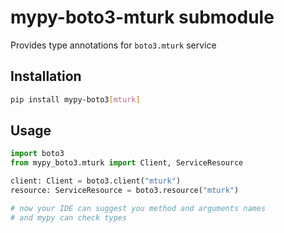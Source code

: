 # mypy-boto3-mturk submodule

Provides type annotations for `boto3.mturk` service

## Installation

```bash
pip install mypy-boto3[mturk]
```

## Usage

```python
import boto3
from mypy_boto3.mturk import Client, ServiceResource

client: Client = boto3.client("mturk")
resource: ServiceResource = boto3.resource("mturk")

# now your IDE can suggest you method and arguments names
# and mypy can check types
```

